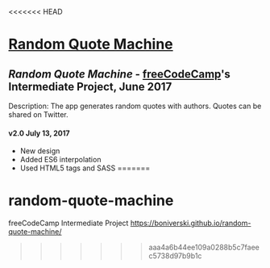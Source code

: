 <<<<<<< HEAD
# **[Random Quote Machine](https://boniverski.github.io/random-quote-machine)**


## _Random Quote Machine_ - [freeCodeCamp](https://www.freecodecamp.com)'s Intermediate Project, June 2017
Description: The app generates random quotes with authors. Quotes can be shared on Twitter.

#### v2.0 July 13, 2017
 + New design
 + Added ES6 interpolation
 + Used HTML5 tags and SASS
=======
# random-quote-machine
freeCodeCamp Intermediate Project
https://boniverski.github.io/random-quote-machine/
>>>>>>> aaa4a6b44ee109a0288b5c7faeec5738d97b9b1c
